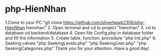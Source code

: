 # php-HienNhan
1.Clone to your PC
  "git clone https://github.com/silverhawk2306/php-HienNhan hiennhan"
2. Open terminal and cd to project "hiennhan"
3. cd to database
  cd backend/database
4. Open file Config.php in database folder and fill the information
5. Create table, function, procedure
  "php Init.php"
6. Seeking values
  "php SeekingLevels.php"
  "php SeekingUser.php"
  "php SeekingCategories.php"
Thank you for your attention. Have a good day!
